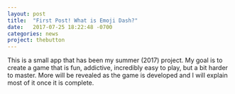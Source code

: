 ```yaml
---
layout: post
title:  "First Post! What is Emoji Dash?"
date:   2017-07-25 18:22:48 -0700
categories: news
project: thebutton
---
```


This is a small app that has been my summer (2017) project. My goal is to create a game that is fun, addictive, incredibly easy to play, but a bit harder to master. More will be revealed as the game is developed and I will explain most of it once it is complete.